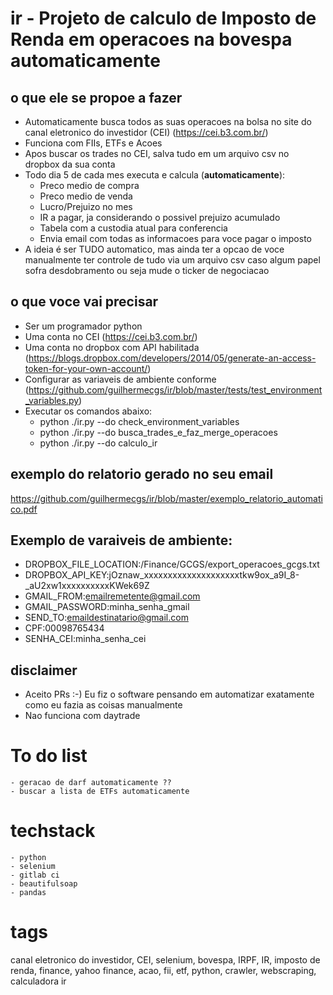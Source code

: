 # ir - Projeto de calculo de Imposto de Renda em operacoes na bovespa automaticamente

## o que ele se propoe a fazer
 - Automaticamente busca todos as suas operacoes na bolsa no site do canal eletronico do investidor (CEI) (https://cei.b3.com.br/)
 - Funciona com FIIs, ETFs e Acoes
 - Apos buscar os trades no CEI, salva tudo em um arquivo csv no dropbox da sua conta
 - Todo dia 5 de cada mes executa e calcula (**automaticamente**):
    - Preco medio de compra
    - Preco medio de venda
    - Lucro/Prejuizo no mes
    - IR a pagar, ja considerando o possivel prejuizo acumulado
    - Tabela com a custodia atual para conferencia
    - Envia email com todas as informacoes para voce pagar o imposto
 - A ideia é ser TUDO automatico, mas ainda ter a opcao de voce manualmente ter controle de tudo via um arquivo csv caso algum papel sofra desdobramento ou seja mude o ticker de negociacao

## o que voce vai precisar
 - Ser um programador python
 - Uma conta no CEI (https://cei.b3.com.br/)
 - Uma conta no dropbox com API habilitada (https://blogs.dropbox.com/developers/2014/05/generate-an-access-token-for-your-own-account/)
 - Configurar as variaveis de ambiente conforme (https://github.com/guilhermecgs/ir/blob/master/tests/test_environment_variables.py)
 - Executar os comandos abaixo:
    - python ./ir.py --do check_environment_variables
    - python ./ir.py --do busca_trades_e_faz_merge_operacoes
    - python ./ir.py --do calculo_ir

   
## exemplo do relatorio gerado no seu email
https://github.com/guilhermecgs/ir/blob/master/exemplo_relatorio_automatico.pdf

## Exemplo de varaiveis de ambiente:

 - DROPBOX_FILE_LOCATION:/Finance/GCGS/export_operacoes_gcgs.txt
 - DROPBOX_API_KEY:jOznaw_xxxxxxxxxxxxxxxxxxxxtkw9ox_a9I_8-_aU2xw1xxxxxxxxxxKWek69Z
 - GMAIL_FROM:emailremetente@gmail.com
 - GMAIL_PASSWORD:minha_senha_gmail
 - SEND_TO:emaildestinatario@gmail.com
 - CPF:00098765434
 - SENHA_CEI:minha_senha_cei


## disclaimer
 - Aceito PRs :-)   Eu fiz o software pensando em automatizar exatamente como eu fazia as coisas manualmente
 - Nao funciona com daytrade


# To do list
    - geracao de darf automaticamente ?? 
    - buscar a lista de ETFs automaticamente
   
# techstack
    - python
    - selenium
    - gitlab ci
    - beautifulsoap
    - pandas
    
    
# tags
canal eletronico do investidor, CEI, selenium, bovespa, IRPF, IR, imposto de renda, finance, yahoo finance, acao, fii, 
etf, python, crawler, webscraping, calculadora ir

